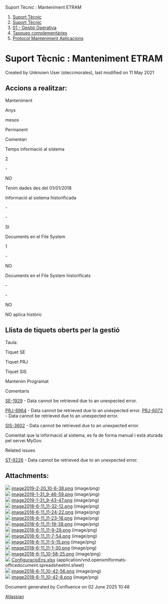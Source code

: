 Suport Tècnic : Manteniment ETRAM  

1.  [Suport Tècnic](index.html)
2.  [Suport Tècnic](13893782.html)
3.  [01 - Gestió Operativa](26313391.html)
4.  [Tasques complementàries](26313409.html)
5.  [Protocol Manteniment Aplicacions](Protocol-Manteniment-Aplicacions_39911467.html)

Suport Tècnic : Manteniment ETRAM
=================================

Created by Unknown User (oteccmorales), last modified on 11 May 2021

Accions a realitzar:
--------------------

Manteniment

Anys

mesos

Permanent

Comentari

Temps informació al sistema

2

\-

NO

Tenim dades des del 01/01/2018

Informació al sistema historificada

\-

\-

SI

  

Documents en el File System

1

\-

NO

  

Documents en el File System historificats

\-

\-

NO

NO aplica històric

Llista de tiquets oberts per la gestió
--------------------------------------

Taula:

Tiquet SE

Tiquet PRJ

Tiquet SIS

Mantenim Programat

Comentaris

[SE-1929](https://contacte.aoc.cat/browse/SE-1929?src=confmacro) - Data cannot be retrieved due to an unexpected error.

[PRJ-6964](https://contacte.aoc.cat/browse/PRJ-6964?src=confmacro) - Data cannot be retrieved due to an unexpected error. [PRJ-6072](https://contacte.aoc.cat/browse/PRJ-6072?src=confmacro) - Data cannot be retrieved due to an unexpected error.

[SIS-3602](https://contacte.aoc.cat/browse/SIS-3602?src=confmacro) - Data cannot be retrieved due to an unexpected error.

  

  

Comentat que la informació al sistema, es fa de forma manual i està aturada pel servei MyGov. 

  

  

Related issues

[ST-9226](https://contacte.aoc.cat/browse/ST-9226?src=confmacro) - Data cannot be retrieved due to an unexpected error.

  

Attachments:
------------

![](images/icons/bullet_blue.gif) [image2019-2-20\_10-6-38.png](attachments/41517429/41517430.png) (image/png)  
![](images/icons/bullet_blue.gif) [image2019-1-31\_9-46-59.png](attachments/41517429/41517431.png) (image/png)  
![](images/icons/bullet_blue.gif) [image2019-1-31\_9-43-47.png](attachments/41517429/41517432.png) (image/png)  
![](images/icons/bullet_blue.gif) [image2018-6-11\_11-32-12.png](attachments/41517429/41517433.png) (image/png)  
![](images/icons/bullet_blue.gif) [image2018-6-11\_11-24-22.png](attachments/41517429/41517434.png) (image/png)  
![](images/icons/bullet_blue.gif) [image2018-6-11\_11-23-18.png](attachments/41517429/41517435.png) (image/png)  
![](images/icons/bullet_blue.gif) [image2018-6-11\_11-19-38.png](attachments/41517429/41517436.png) (image/png)  
![](images/icons/bullet_blue.gif) [image2018-6-11\_11-9-29.png](attachments/41517429/41517437.png) (image/png)  
![](images/icons/bullet_blue.gif) [image2018-6-11\_11-7-54.png](attachments/41517429/41517438.png) (image/png)  
![](images/icons/bullet_blue.gif) [image2018-6-11\_11-5-15.png](attachments/41517429/41517439.png) (image/png)  
![](images/icons/bullet_blue.gif) [image2018-6-11\_11-1-30.png](attachments/41517429/41517440.png) (image/png)  
![](images/icons/bullet_blue.gif) [image2018-6-11\_10-58-25.png](attachments/41517429/41517441.png) (image/png)  
![](images/icons/bullet_blue.gif) [ConfiguracioEns.xlsx](attachments/41517429/41517442.xlsx) (application/vnd.openxmlformats-officedocument.spreadsheetml.sheet)  
![](images/icons/bullet_blue.gif) [image2018-6-11\_10-42-56.png](attachments/41517429/41517443.png) (image/png)  
![](images/icons/bullet_blue.gif) [image2018-6-11\_10-42-8.png](attachments/41517429/41517444.png) (image/png)  

Document generated by Confluence on 02 June 2025 10:48

[Atlassian](http://www.atlassian.com/)